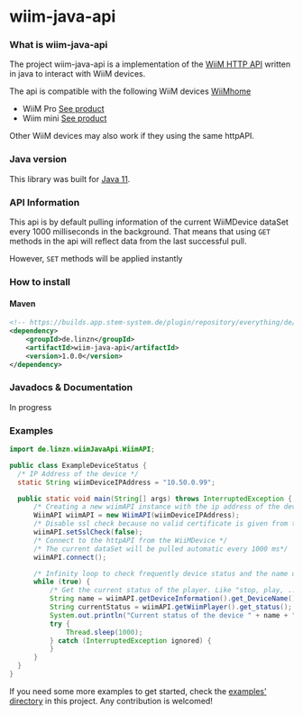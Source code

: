 # wiim-java-api

### What is wiim-java-api

The project wiim-java-api is a implementation of
the [WiiM HTTP API](https://www.wiimhome.com/pdf/HTTP%20API%20for%20WiiM%20Mini.pdf) written in java to interact with
WiiM devices.

The api is compatible with the following WiiM devices [WiiMhome](https://www.wiimhome.com/)

- WiiM Pro  [See product](https://www.wiimhome.com/WiiMPro/Overview)
- Wiim mini [See product](https://www.wiimhome.com/WiiMMini/Overview)

Other WiiM devices may also work if they using the same httpAPI.

### Java version

This library was built for [Java 11](https://openjdk.java.net/projects/jdk/11/).

### API Information

This api is by default pulling information of the current WiiMDevice dataSet every 1000 milliseconds in the background.
That means that using `GET` methods in the api will reflect data from the last successful pull.

However, `SET` methods will be applied instantly

### How to install

#### Maven

```xml
<!-- https://builds.app.stem-system.de/plugin/repository/everything/de/linzn/wiim-java-api/ -->
<dependency>
    <groupId>de.linzn</groupId>
    <artifactId>wiim-java-api</artifactId>
    <version>1.0.0</version>
</dependency>
```

### Javadocs & Documentation

In progress

### Examples

  ```java
import de.linzn.wiimJavaApi.WiimAPI;

public class ExampleDeviceStatus {
    /* IP Address of the device */
    static String wiimDeviceIPAddress = "10.50.0.99";

    public static void main(String[] args) throws InterruptedException {
        /* Creating a new wiimAPI instance with the ip address of the device */
        WiimAPI wiimAPI = new WiimAPI(wiimDeviceIPAddress);
        /* Disable ssl check because no valid certificate is given from the wiiMDevice by default */
        wiimAPI.setSslCheck(false);
        /* Connect to the httpAPI from the WiiMDevice */
        /* The current dataSet will be pulled automatic every 1000 ms*/
        wiimAPI.connect();

        /* Infinity loop to check frequently device status and the name of the device */
        while (true) {
            /* Get the current status of the player. Like "stop, play, ..."*/
            String name = wiimAPI.getDeviceInformation().get_DeviceName();
            String currentStatus = wiimAPI.getWiimPlayer().get_status();
            System.out.println("Current status of the device " + name + " is " + currentStatus);
            try {
                Thread.sleep(1000);
            } catch (InterruptedException ignored) {
            }
        }
    }
}
  ```

If you need some more examples to get started, check
the [examples' directory](https://github.com/LinzN/wiim-java-api/tree/master/src/main/java/examples) in this project.
Any contribution is welcomed!
